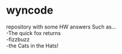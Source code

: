 # wyncode
repository with some HW answers
Such as...    
-The quick fox returns    
-fizzbuzz    
-the Cats in the Hats!     
